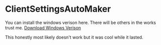 # ClientSettingsAutoMaker

You can install the windows verison here. There will be others in the works trust me.
[Download Windows Verison](https://github.com/omnifla/ClientSettingsAutoMaker/releases/download/release/ClientSettingsMaker.bat)

This honestly most likely doesn't work but it was cool while it lasted.
